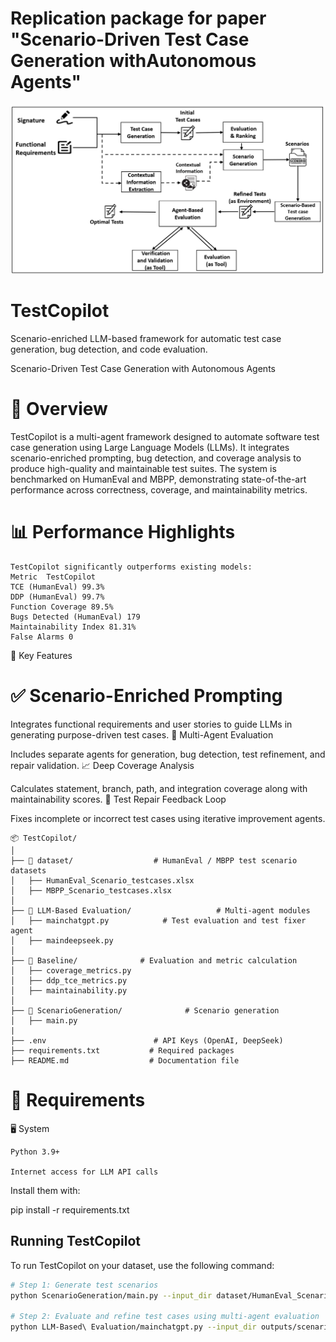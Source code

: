# Replication package for paper "Scenario-Driven Test Case Generation withAutonomous Agents"

![Architecture](TestCopilot.png)
# TestCopilot
Scenario-enriched LLM-based framework for automatic test case generation, bug detection, and code evaluation.

Scenario-Driven Test Case Generation with Autonomous Agents

# 🚀 Overview

TestCopilot is a multi-agent framework designed to automate software test case generation using Large Language Models (LLMs). It integrates scenario-enriched prompting, bug detection, and coverage analysis to produce high-quality and maintainable test suites. The system is benchmarked on HumanEval and MBPP, demonstrating state-of-the-art performance across correctness, coverage, and maintainability metrics.


# 📊  Performance Highlights

```plaintext
TestCopilot significantly outperforms existing models:
Metric	TestCopilot
TCE (HumanEval)	99.3%
DDP (HumanEval)	99.7%
Function Coverage 89.5%
Bugs Detected (HumanEval) 179
Maintainability Index 81.31%
False Alarms 0
```
🔑 Key Features
# ✅ Scenario-Enriched Prompting

Integrates functional requirements and user stories to guide LLMs in generating purpose-driven test cases.
🧠 Multi-Agent Evaluation

Includes separate agents for generation, bug detection, test refinement, and repair validation.
📈 Deep Coverage Analysis

Calculates statement, branch, path, and integration coverage along with maintainability scores.
🔄 Test Repair Feedback Loop

Fixes incomplete or incorrect test cases using iterative improvement agents.
```plaintext
📦 TestCopilot/
│
├── 📂 dataset/                  # HumanEval / MBPP test scenario datasets
│   ├── HumanEval_Scenario_testcases.xlsx
│   ├── MBPP_Scenario_testcases.xlsx
│
├── 📂 LLM-Based Evaluation/                   # Multi-agent modules
│   ├── mainchatgpt.py            # Test evaluation and test fixer agent
│   ├── maindeepseek.py 
│
├── 📂 Baseline/              # Evaluation and metric calculation
│   ├── coverage_metrics.py
│   ├── ddp_tce_metrics.py
│   ├── maintainability.py
│
├── 📂 ScenarioGeneration/              # Scenario generation
│   ├── main.py
|
├── .env                        # API Keys (OpenAI, DeepSeek)
├── requirements.txt           # Required packages
├── README.md                  # Documentation file
```

# 📌 Requirements
🖥️ System

    Python 3.9+

    Internet access for LLM API calls

Install them with:

pip install -r requirements.txt

## Running TestCopilot

To run TestCopilot on your dataset, use the following command:

```bash
# Step 1: Generate test scenarios
python ScenarioGeneration/main.py --input_dir dataset/HumanEval_Scenario_testcases.xlsx --output_dir outputs/scenarios

# Step 2: Evaluate and refine test cases using multi-agent evaluation
python LLM-Based\ Evaluation/mainchatgpt.py --input_dir outputs/scenarios --output_dir outputs/evaluated_tests
```


